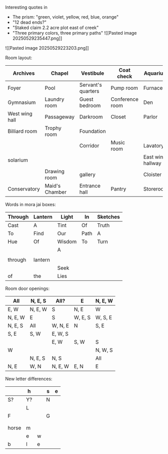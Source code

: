 Interesting quotes in
- The prism: "green, violet, yellow, red, blue, orange"
- "12 dead ends?"
- "Staked claim 2.2 acre plot east of creek"
- "Three primary colors, three primary paths"
![[Pasted image 20250529235447.png]]

![[Pasted image 20250529223203.png]]

Room layout:

| Archives       | Chapel         | Vestibule          | Coat check      | Aquarium          |
| -------------- | -------------- | ------------------ | --------------- | ----------------- |
| Foyer          | Pool           | Servant's quarters | Pump room       | Furnace           |
| Gymnasium      | Laundry room   | Guest bedroom      | Conference room | Den               |
| West wing hall | Passageway     | Darkroom           | Closet          | Parlor            |
| Billiard room  | Trophy room    | Foundation         |                 |                   |
|                |                | Corridor           | Music room      | Lavatory          |
| solarium       |                |                    |                 | East wing hallway |
|                | Drawing room   | gallery            |                 | Cloister          |
| Conservatory   | Maid's Chamber | Entrance hall      | Pantry          | Storeroom         |
Words in mora jai boxes:

| Through | Lantern | Light  | In   | Sketches |
| ------- | ------- | ------ | ---- | -------- |
| Cast    | A       | Tint   | Of   | Truth    |
| To      | Find    | Our    | Path | A        |
| Hue     | Of      | Wisdom | To   | Turn     |
|         |         | A      |      |          |
|         |         |        |      |          |
| through | lantern |        |      |          |
|         |         | Seek   |      |          |
| of      | the     | Lies   |      |          |

Room door openings:

| All     | N, E, S | All?    | E       | N, E, W |
| ------- | ------- | ------- | ------- | ------- |
| E, W    | N, E, W | S       | N, E    | W       |
| N, E, W | E       | S       | W, E, S | W, S, E |
| N, E, S | All     | W, N, E | N       | S, E    |
| S, E    | S, W    | E, W, S |         |         |
|         |         | E, W    | S, W    | S       |
| W       |         |         |         | N, W, S |
|         | N, E, S | N, S    |         | All     |
| N, E    | W, N    | N, E, W | E, N    | E       |

New letter differences:

|       | h   |     | s   | e   |
| ----- | --- | --- | --- | --- |
| S?    | Y?  |     | N   |     |
|       | L   |     |     |     |
| F     |     |     | G   |     |
|       |     |     |     |     |
|       |     |     |     |     |
| horse | m   |     |     |     |
|       | e   | w   |     |     |
| b     | l   | e   |     |     |
